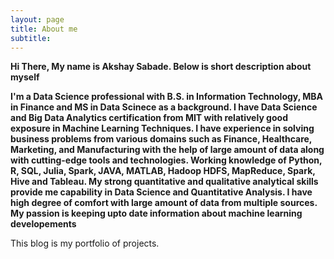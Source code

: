 ```yaml
---
layout: page
title: About me
subtitle: 
---
```


**Hi There, My name is Akshay Sabade. Below is short description about myself**

**I'm a Data Science professional with B.S. in Information Technology, MBA in Finance and MS in Data Scinece as a background. I have Data Science and Big Data Analytics certification from MIT with relatively good exposure in Machine Learning Techniques. I have experience in solving business problems from various domains such as Finance, Healthcare, Marketing, and Manufacturing with the help of large amount of data along with cutting-edge tools and technologies. Working knowledge of Python, R, SQL, Julia, Spark, JAVA, MATLAB, Hadoop HDFS, MapReduce, Spark, Hive and Tableau. My strong quantitative and qualitative analytical skills provide me capability in Data Science and Quantitative Analysis. 
I have high degree of comfort with large amount of data from multiple sources. My passion is keeping upto date information about machine learning developements**

This blog is my portfolio of projects.
